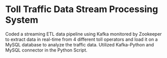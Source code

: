 # Toll Traffic Data Stream Processing System
Coded a streaming ETL data pipeline using Kafka monitored by Zookeeper to extract data in real-time from 4 different toll operators and load it on a MySQL database to analyze the traffic data. Utilized Kafka-Python and MySQL connector in the Python Script.
